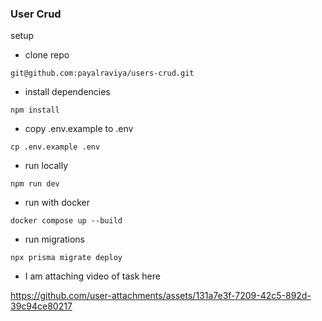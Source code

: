 ### User Crud

setup

- clone repo
```
git@github.com:payalraviya/users-crud.git
```

- install dependencies
```
npm install
```

- copy .env.example to .env
```
cp .env.example .env
```

- run locally
```
npm run dev
```

- run with docker
```
docker compose up --build
```

- run migrations
```
npx prisma migrate deploy
```

- I am attaching video of task here


https://github.com/user-attachments/assets/131a7e3f-7209-42c5-892d-39c94ce80217

